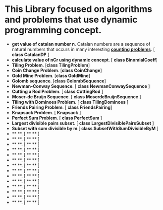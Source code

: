 # This Library focused on algorithms and problems that use dynamic programming concept.

-	**get value of catalan number n**. Catalan numbers are a sequence of natural numbers that occurs in many interesting [**counting problems**](https://www.geeksforgeeks.org/applications-of-catalan-numbers/). [ **class CatalanDP** ]
-   **calculate value of nCr using dynamic concept**. [ **class BinomialCoeff**]
-   **Tiling Problem**. [**class TilingProblem**]
-   **Coin Change Problem**. [**class CoinChange**]
-   **Gold Mine Problem**. [**class GoldMine**]
-   **Golomb sequence**. [**class GolombSequence**]
-   **Newman-Conway Sequence**. [ **class NewmanConwaySequence** ]
-   **Cutting a Rod Problem**. [ **class CuttingRod** ]
-   **Moser-de Bruijn Sequence**. [ **class MoserdeBruijnSequence** ]
-   **Tiling with Dominoes Problem**. [ **class TilingDominoes** ]
-   **Friends Pairing Problem**. [ **class FriendsPairing**]
-   **Knapsack Problem**. [ **Knapsack** ]
-   **Perfect Sum Problem**. [ **class PerfectSum** ]
-   **Largest divisible pairs subset**. [ **class LargestDivisiblePairsSubset** ]
-   **Subset with sum divisible by m**.[ **class SubsetWithSumDivisibleByM** ]
-   **  **. [ ** ** ]
-   **  **. [ ** ** ]
-   **  **. [ ** ** ]
-   **  **. [ ** ** ]
-   **  **. [ ** ** ]
-   **  **. [ ** ** ]
-   **  **. [ ** ** ]
-   **  **. [ ** ** ]
-   **  **. [ ** ** ]
-   **  **. [ ** ** ]
-   **  **. [ ** ** ]
-   **  **. [ ** ** ]
-   **  **. [ ** ** ]
-   **  **. [ ** ** ]



















